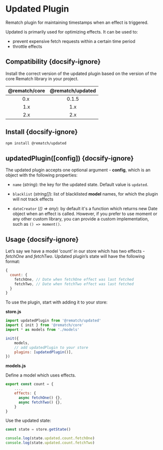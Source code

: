 # Updated Plugin

Rematch plugin for maintaining timestamps when an effect is triggered.

Updated is primarily used for optimizing effects. It can be used to:

- prevent expensive fetch requests within a certain time period
- throttle effects

## Compatibility {docsify-ignore}

Install the correct version of the updated plugin based on the version of the core Rematch library in your project.

|         @rematch/core  | @rematch/updated  |
| :--------------------: | :----: |
| 0.x ‎                   |   0.1.5  |
| 1.x                    |    1.x   |
| 2.x                    |    2.x   |

## Install {docsify-ignore}

```bash
npm install @rematch/updated
```

## updatedPlugin([config]) {docsify-ignore}

The updated plugin accepts one optional argument - **config**, which is an object with the following properties:

- `name` (_string_): the key for the updated state. Default value is `updated`.

- `blacklist` (_string[]_): list of blacklisted **model** names, for which the plugin will not track effects

- `dateCreator` (_() => any_): by default it's a function which returns new Date object when an effect is called. However, if you prefer to use moment or any other custom library, you can provide a custom implementation, such as `() => moment()`.

## Usage {docsify-ignore}

Let’s say we have a model ‘count’ in our store which has two effects - _fetchOne_ and _fetchTwo_. Updated plugin’s state will have the following format:

```javascript
{
  count: {
    fetchOne, // Date when fetchOne effect was last fetched
    fetchTwo, // Date when fetchTwo effect was last fetched
  }
}
```

To use the plugin, start with adding it to your store:

**store.js**

```javascript
import updatedPlugin from '@rematch/updated'
import { init } from '@rematch/core'
import * as models from './models'

init({
    models,
    // add updatedPlugin to your store
	plugins: [updatedPlugin()],
})
```

**models.js**

Define a model which uses effects.

```javascript
export const count = {
	...,
    effects: {
      async fetchOne() {},
      async fetchTwo() {},
    }
}
```

Use the updated state:

```javascript
const state = store.getState()

console.log(state.updated.count.fetchOne)
console.log(state.updated.count.fetchTwo)
```

